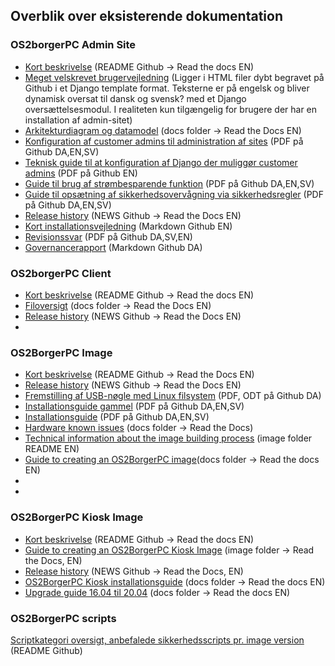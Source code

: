 ## Overblik over eksisterende dokumentation

### OS2borgerPC Admin Site
- [Kort beskrivelse](https://github.com/OS2borgerPC/os2borgerpc-admin-site/blob/master/README.rst) (README Github -> Read the docs EN)
- [Meget velskrevet brugervejledning](https://github.com/OS2borgerPC/os2borgerpc-admin-site/tree/master/admin_site/templates/documentation) (Ligger i HTML filer dybt begravet på Github i et Django template format. Teksterne er på engelsk og bliver dynamisk oversat til dansk og svensk? med et Django oversættelsesmodul. I realiteten kun tilgængelig for brugere der har en installation af admin-sitet)
- [Arkitekturdiagram og datamodel](https://github.com/OS2borgerPC/os2borgerpc-admin-site/blob/development/docs/source/dev.rst) (docs folder -> Read the Docs EN)
- [Konfiguration af customer admins til administration af sites](https://github.com/OS2borgerPC/os2borgerpc-admin-site/blob/master/admin_site/static/docs/customer_admin_guide_da.pdf) (PDF på Github DA,EN,SV)
- [Teknisk guide til at konfiguration af Django der muliggør customer admins](https://github.com/OS2borgerPC/os2borgerpc-admin-site/blob/master/admin_site/static/docs/configuring_customer_admins.pdf) (PDF på Github EN)
- [Guide til brug af strømbesparende funktion](https://github.com/OS2borgerPC/os2borgerpc-admin-site/blob/master/admin_site/static/docs/Wake_plan_user_guide_da.pdf) (PDF på Github DA,EN,SV)
- [Guide til opsætning af sikkerhedsovervågning via sikkerhedsregler](https://github.com/OS2borgerPC/os2borgerpc-admin-site/blob/master/admin_site/static/docs/OS2BorgerPC_security_rules_da.pdf) (PDF på Github DA,EN,SV)
- [Release history](https://os2borgerpc-admin.readthedocs.io/en/latest/news.html) (NEWS Github -> Read the Docs EN)
- [Kort installationsvejledning](https://github.com/OS2borgerPC/os2borgerpc-admin-site/blob/master/admin_site/INSTALL) (Markdown Github EN)
- [Revisionssvar](https://github.com/OS2borgerPC/os2borgerpc-admin-site/blob/master/admin_site/static/docs/Audit_doc_da.pdf) (PDF på Github DA,SV,EN)
- [Governancerapport](https://github.com/OS2borgerPC/os2borgerpc-admin-site/blob/master/Governancerapport.md) (Markdown Github DA)

### OS2borgerPC Client
- [Kort beskrivelse](https://github.com/OS2borgerPC/os2borgerpc-client/blob/master/README.rst) (README Github -> Read the docs EN)
- [Filoversigt](https://github.com/OS2borgerPC/os2borgerpc-client/blob/master/docs/source/dev.rst) (docs folder -> Read the Docs EN)
- [Release history](https://github.com/OS2borgerPC/os2borgerpc-client/blob/master/NEWS.rst) (NEWS Github -> Read the Docs EN)
- 
### OS2BorgerPC Image 
- [Kort beskrivelse](https://github.com/OS2borgerPC/os2borgerpc-image/blob/master/README.rst) (README Github -> Read the Docs EN)
- [Release history](https://github.com/OS2borgerPC/os2borgerpc-image/blob/master/NEWS.rst) (NEWS Github -> Read the Docs EN)
- [Fremstilling af USB-nøgle med Linux filsystem](https://github.com/OS2borgerPC/os2borgerpc-image/blob/master/docs/client_docs/USB_noegle_med_ext.pdf) (PDF, ODT på Github DA)
- [Installationsguide gammel](https://github.com/OS2borgerPC/os2borgerpc-image/blob/master/docs/OS2BorgerPC_installation_guide_old_da.pdf) (PDF på Github DA,EN,SV)
- [Installationsguide](https://github.com/OS2borgerPC/os2borgerpc-image/blob/master/docs/OS2BorgerPC_installation_guide_da.pdf) (PDF på Github DA,EN,SV)
- [Hardware known issues](https://github.com/OS2borgerPC/os2borgerpc-image/blob/development/docs/source/hardware_known_issues.rst) (docs folder -> Read the Docs)
- [Technical information about the image building process](https://github.com/OS2borgerPC/os2borgerpc-image/blob/master/image/README.rst) (image folder README EN)
- [Guide to creating an OS2BorgerPC image](https://github.com/OS2borgerPC/os2borgerpc-image/blob/master/docs/source/dev.rst)(docs folder -> Read the docs EN)
- 
- 
### OS2BorgerPC Kiosk Image
- [Kort beskrivelse](https://github.com/OS2borgerPC/os2borgerpc-kiosk-image/blob/master/README.rst) (README Github -> Read the docs EN)
- [Guide to creating an OS2BorgerPC Kiosk Image](https://github.com/OS2borgerPC/os2borgerpc-kiosk-image/blob/master/image/README.rst) (image folder -> Read the Docs, EN) 
- [Release history](https://github.com/OS2borgerPC/os2borgerpc-kiosk-image/blob/master/NEWS.rst) (NEWS Github -> Read the Docs, EN)
- [OS2BorgerPC Kiosk installationsguide](https://github.com/OS2borgerPC/os2borgerpc-kiosk-image/blob/master/docs/source/dev.rst) (docs folder -> Read the docs EN)
- [Upgrade guide 16.04 til 20.04](https://github.com/OS2borgerPC/os2borgerpc-kiosk-image/blob/master/docs/upgrade.rst) (docs folder -> Read the docs EN)

### OS2BorgerPC scripts
[Scriptkategori oversigt, anbefalede sikkerhedsscripts pr. image version](https://github.com/OS2borgerPC/os2borgerpc-scripts) (README Github)







